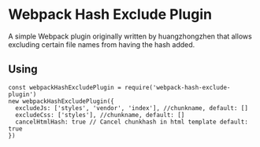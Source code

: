# Webpack Hash Exclude Plugin

A simple Webpack plugin originally written by huangzhongzhen that allows excluding certain file names from having the
hash added.

## Using

```
const webpackHashExcludePlugin = require('webpack-hash-exclude-plugin')
new webpackHashExcludePlugin({
  excludeJs: ['styles', 'vendor', 'index'], //chunkname, default: []
  excludeCss: ['styles'], //chunkname, default: []
  cancelHtmlHash: true // Cancel chunkhash in html template default: true
})
```
